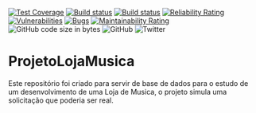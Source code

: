 [![Test Coverage](https://api.codeclimate.com/v1/badges/1a84ee94c4a017b64017/test_coverage)](https://codeclimate.com/github/werdelesmarcio/ProjetoLojaMusica/test_coverage)  [![Build status](https://ci.appveyor.com/api/projects/status/g502u7jpk7snimha?svg=true)](https://ci.appveyor.com/project/werdelesmarcio/projetolojamusica)  [![Build status](https://ci.appveyor.com/api/projects/status/g502u7jpk7snimha/branch/main?svg=true)](https://ci.appveyor.com/project/werdelesmarcio/projetolojamusica/branch/main)  [![Reliability Rating](https://sonarcloud.io/api/project_badges/measure?project=werdelesmarcio_ProjetoLojaMusica&metric=reliability_rating)](https://sonarcloud.io/summary/new_code?id=werdelesmarcio_ProjetoLojaMusica)  [![Vulnerabilities](https://sonarcloud.io/api/project_badges/measure?project=werdelesmarcio_ProjetoLojaMusica&metric=vulnerabilities)](https://sonarcloud.io/summary/new_code?id=werdelesmarcio_ProjetoLojaMusica)  [![Bugs](https://sonarcloud.io/api/project_badges/measure?project=werdelesmarcio_ProjetoLojaMusica&metric=bugs)](https://sonarcloud.io/summary/new_code?id=werdelesmarcio_ProjetoLojaMusica)  [![Maintainability Rating](https://sonarcloud.io/api/project_badges/measure?project=werdelesmarcio_ProjetoLojaMusica&metric=sqale_rating)](https://sonarcloud.io/summary/new_code?id=werdelesmarcio_ProjetoLojaMusica)  <img alt="GitHub code size in bytes" src="https://img.shields.io/github/languages/code-size/werdelesmarcio/ProjetoLojaMusica">  <img alt="GitHub" src="https://img.shields.io/github/license/werdelesmarcio/ProjetoLojaMusica">  <img alt="Twitter" src="https://img.shields.io/twitter/url?label=gh05tb0y&logo=twitter&logoColor=green&style=social&url=https%3A%2F%2Ftwitter.com%2Fc4s3_w1nt3rmut3">

# ProjetoLojaMusica
Este repositório foi criado para servir de base de dados para o estudo de um desenvolvimento de uma Loja de Musica, o projeto simula uma solicitação que poderia ser real.
